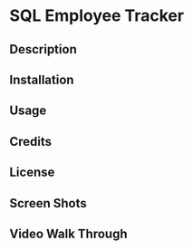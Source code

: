 # SQL Employee Tracker

## Description


## Installation


## Usage


## Credits


## License


## Screen Shots


## Video Walk Through


